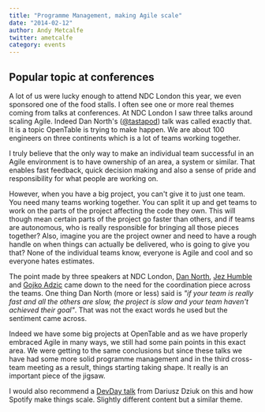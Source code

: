 ```yaml
---
title: "Programme Management, making Agile scale"
date: "2014-02-12"
author: Andy Metcalfe
twitter: ametcalfe
category: events
---
```


## Popular topic at conferences

A lot of us were lucky enough to attend NDC London this year, we even sponsored one of the food stalls. I often see one or more real themes coming from talks at conferences. At NDC London I saw three talks around scaling Agile. Indeed Dan North's ([@tastapod]) talk was called exactly that. It is a topic OpenTable is trying to make happen. We are about 100 engineers on three continents which is a lot of teams working together.

I truly believe that the only way to make an individual team successful in an Agile environment is to have ownership of an area, a system or similar. That enables fast feedback, quick decision making and also a sense of pride and responsibility for what people are working on.

However, when you have a big project, you can't give it to just one team. You need many teams working together. You can split it up and get teams to work on the parts of the project affecting the code they own. This will though mean certain parts of the project go faster than others, and if teams are autonomous, who is really responsible for bringing all those pieces together? Also, imagine you are the project owner and need to have a rough handle on when things can actually be delivered, who is going to give you that? None of the individual teams know, everyone is Agile and cool and so everyone hates estimates.

The point made by three speakers at NDC London, [Dan North], [Jez Humble] and [Gojko Adzic] came down to the need for the coordination piece across the teams. One thing Dan North (more or less) said is _"if your team is really fast and all the others are slow, the project is slow and your team haven't achieved their goal"_. That was not the exact words he used but the sentiment came across.

Indeed we have some big projects at OpenTable and as we have properly embraced Agile in many ways, we still had some pain points in this exact area. We were getting to the same conclusions but since these talks we have had some more solid programme management and in the third cross-team meeting as a result, things starting taking shape. It really is an important piece of the jigsaw.

I would also recommend a [DevDay talk] from Dariusz Dziuk on this and how Spotify make things scale. Slightly different content but a similar theme.

[@tastapod]: https://twitter.com/tastapod
[dan north]: https://twitter.com/tastapod
[jez humble]: https://twitter.com/jezhumble
[gojko adzic]: https://twitter.com/gojkoadzic
[devday talk]: http://www.youtube.com/watch?v=ILP1pJAuT9c&list=PLBMFXMTB7U74NdDghygvBaDcp67owVUUF&feature=c4-overview-vl

